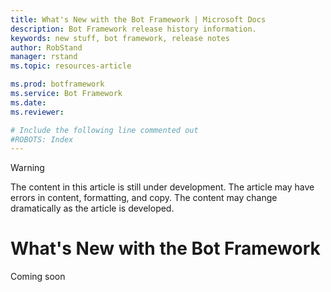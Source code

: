 ```yaml
---
title: What's New with the Bot Framework | Microsoft Docs
description: Bot Framework release history information.
keywords: new stuff, bot framework, release notes
author: RobStand
manager: rstand
ms.topic: resources-article

ms.prod: botframework
ms.service: Bot Framework
ms.date: 
ms.reviewer:

# Include the following line commented out
#ROBOTS: Index
---
```


> [!WARNING]
> The content in this article is still under development. The article may have errors in content, formatting,
> and copy. The content may change dramatically as the article is developed.

# What's New with the Bot Framework
Coming soon